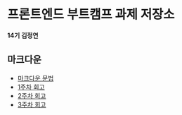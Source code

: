 # 프론트엔드 부트캠프 과제 저장소

**14기 김정연**

## 마크다운

- [마크다운 문법](./src/md/markdown.md)
- [1주차 회고](./src/md/week1-retrospect.md)
- [2주차 회고](./src/md/week2-retrospect.md)
- [3주차 회고](./src/md/week3-retrospect.md)